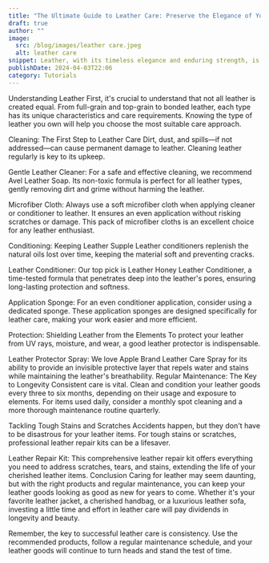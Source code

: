 ```yaml
---
title: "The Ultimate Guide to Leather Care: Preserve the Elegance of Your Leather Goods"
draft: true
author: ""
image:
  src: /blog/images/leather care.jpeg
  alt: leather care
snippet: Leather, with its timeless elegance and enduring strength, is a favorite material for many—from fashion enthusiasts to furniture connoisseurs. However, without proper care, leather can lose its luster, become brittle, or even crack over time. Fear not, for maintaining the beauty and longevity of your leather items is simpler than it seems. In this guide, we'll walk you through essential tips for leather maintenance and recommend some top products to keep your leather goods in pristine condition.
publishDate: 2024-04-03T22:06
category: Tutorials
---
```

Understanding Leather
First, it's crucial to understand that not all leather is created equal. From full-grain and top-grain to bonded leather, each type has its unique characteristics and care requirements. Knowing the type of leather you own will help you choose the most suitable care approach.

Cleaning: The First Step to Leather Care
Dirt, dust, and spills—if not addressed—can cause permanent damage to leather. Cleaning leather regularly is key to its upkeep.

Gentle Leather Cleaner: For a safe and effective cleaning, we recommend Avel Leather Soap. Its non-toxic formula is perfect for all leather types, gently removing dirt and grime without harming the leather.

Microfiber Cloth: Always use a soft microfiber cloth when applying cleaner or conditioner to leather. It ensures an even application without risking scratches or damage. This pack of microfiber cloths is an excellent choice for any leather enthusiast.

Conditioning: Keeping Leather Supple
Leather conditioners replenish the natural oils lost over time, keeping the material soft and preventing cracks.

Leather Conditioner: Our top pick is Leather Honey Leather Conditioner, a time-tested formula that penetrates deep into the leather's pores, ensuring long-lasting protection and softness.

Application Sponge: For an even conditioner application, consider using a dedicated sponge. These application sponges are designed specifically for leather care, making your work easier and more efficient.

Protection: Shielding Leather from the Elements
To protect your leather from UV rays, moisture, and wear, a good leather protector is indispensable.

Leather Protector Spray: We love Apple Brand Leather Care Spray for its ability to provide an invisible protective layer that repels water and stains while maintaining the leather's breathability.
Regular Maintenance: The Key to Longevity
Consistent care is vital. Clean and condition your leather goods every three to six months, depending on their usage and exposure to elements. For items used daily, consider a monthly spot cleaning and a more thorough maintenance routine quarterly.

Tackling Tough Stains and Scratches
Accidents happen, but they don't have to be disastrous for your leather items. For tough stains or scratches, professional leather repair kits can be a lifesaver.

Leather Repair Kit: This comprehensive leather repair kit offers everything you need to address scratches, tears, and stains, extending the life of your cherished leather items.
Conclusion
Caring for leather may seem daunting, but with the right products and regular maintenance, you can keep your leather goods looking as good as new for years to come. Whether it's your favorite leather jacket, a cherished handbag, or a luxurious leather sofa, investing a little time and effort in leather care will pay dividends in longevity and beauty.

Remember, the key to successful leather care is consistency. Use the recommended products, follow a regular maintenance schedule, and your leather goods will continue to turn heads and stand the test of time.
